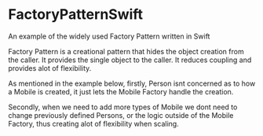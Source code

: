 # FactoryPatternSwift
An example of the widely used Factory Pattern written in Swift

Factory Pattern is a creational pattern that hides the object creation from the
caller. It provides the single object to the caller. It reduces coupling and
provides alot of flexibility.

As mentioned in the example below, firstly, Person isnt concerned as to how a
Mobile is created, it just lets the Mobile Factory handle the creation.

Secondly, when we need to add more types of Mobile we dont need to change previously
defined Persons, or the logic outside of the Mobile Factory, thus creating alot
of flexibility when scaling.
